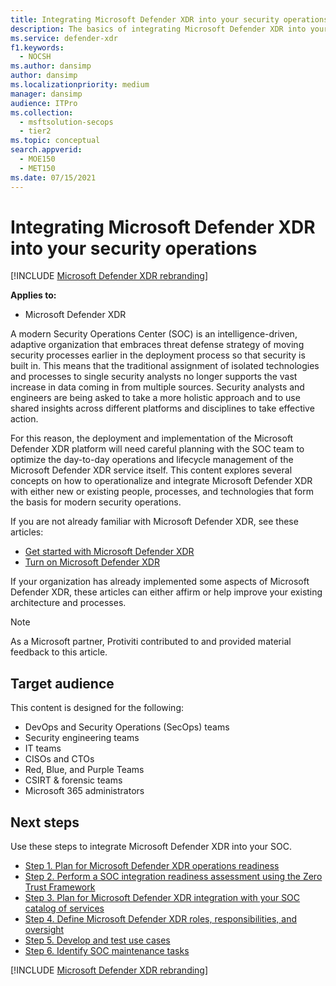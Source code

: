 ```yaml
---
title: Integrating Microsoft Defender XDR into your security operations
description: The basics of integrating Microsoft Defender XDR into your security operations.
ms.service: defender-xdr
f1.keywords: 
  - NOCSH
ms.author: dansimp
author: dansimp
ms.localizationpriority: medium
manager: dansimp
audience: ITPro
ms.collection: 
  - msftsolution-secops
  - tier2
ms.topic: conceptual
search.appverid: 
  - MOE150
  - MET150
ms.date: 07/15/2021
---
```


# Integrating Microsoft Defender XDR into your security operations

[!INCLUDE [Microsoft Defender XDR rebranding](../includes/microsoft-defender.md)]

**Applies to:**
- Microsoft Defender XDR

A modern Security Operations Center (SOC) is an intelligence-driven, adaptive organization that embraces threat defense strategy of moving security processes earlier in the deployment process so that security is built in. This means that the traditional assignment of isolated technologies and processes to single security analysts no longer supports the vast increase in data coming in from multiple sources. Security analysts and engineers are being asked to take a more holistic approach and to use shared insights across different platforms and disciplines to take effective action.

For this reason, the deployment and implementation of the Microsoft Defender XDR platform will need careful planning with the SOC team to optimize the day-to-day operations and lifecycle management of the Microsoft Defender XDR service itself. This content explores several concepts on how to operationalize and integrate Microsoft Defender XDR with either new or existing people, processes, and technologies that form the basis for modern security operations.

If you are not already familiar with Microsoft Defender XDR, see these articles:

- [Get started with Microsoft Defender XDR](get-started.md)
- [Turn on Microsoft Defender XDR](m365d-enable.md)

If your organization has already implemented some aspects of Microsoft Defender XDR, these articles can either affirm or help improve your existing architecture and processes.

> [!NOTE]
> As a Microsoft partner, Protiviti contributed to and provided material feedback to this article.

## Target audience

This content is designed for the following:

- DevOps and Security Operations (SecOps) teams
- Security engineering teams
- IT teams
- CISOs and CTOs
- Red, Blue, and Purple Teams
- CSIRT & forensic teams
- Microsoft 365 administrators

## Next steps

Use these steps to integrate Microsoft Defender XDR into your SOC.

- [Step 1. Plan for Microsoft Defender XDR operations readiness](integrate-microsoft-365-defender-secops-plan.md)
- [Step 2. Perform a SOC integration readiness assessment using the Zero Trust Framework](integrate-microsoft-365-defender-secops-readiness.md)
- [Step 3. Plan for Microsoft Defender XDR integration with your SOC catalog of services](integrate-microsoft-365-defender-secops-services.md)
- [Step 4. Define Microsoft Defender XDR roles, responsibilities, and oversight](integrate-microsoft-365-defender-secops-roles.md)
- [Step 5. Develop and test use cases](integrate-microsoft-365-defender-secops-use-cases.md)
- [Step 6. Identify SOC maintenance tasks](integrate-microsoft-365-defender-secops-tasks.md)



[!INCLUDE [Microsoft Defender XDR rebranding](../includes/defender-m3d-techcommunity.md)]
